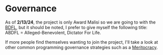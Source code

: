 # Governance
As of **2/13/24**, the project is only Award Malisi so we are going to with the [BDFL](http://oss-watch.ac.uk/resources/benevolentdictatorgovernancemodel), but it should be noted, I prefer to give myself the following title:
ABDFL = Alleged-Benevolent, Dictator For Life. 

If more people find themselves wanting to join the project, I'll take a look at other common programming governance strategies such as a [Meritocracy](http://oss-watch.ac.uk/resources/meritocraticgovernancemodel).
